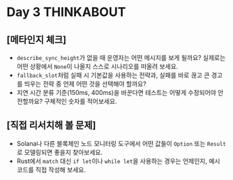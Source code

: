 # Day 3 THINKABOUT

## [메타인지 체크]
- `describe_sync_height`가 없을 때 운영자는 어떤 메시지를 보게 될까요? 실제로는 어떤 상황에서 `None`이 나올지 스스로 시나리오를 떠올려 보세요.
- `fallback_slot`처럼 실패 시 기본값을 사용하는 전략과, 실패를 바로 끊고 큰 경고를 띄우는 전략 중 언제 어떤 것을 선택해야 할까요?
- 지연 시간 분류 기준(150ms, 400ms)을 바꾼다면 테스트는 어떻게 수정되어야 안전할까요? 구체적인 숫자를 적어보세요.

## [직접 리서치해 볼 문제]
- Solana나 다른 블록체인 노드 모니터링 도구에서 어떤 값들이 `Option` 또는 `Result`로 모델링되면 좋을지 찾아보세요.
- Rust에서 `match` 대신 `if let`이나 `while let`을 사용하는 경우는 언제인지, 예시 코드를 직접 작성해 보세요.